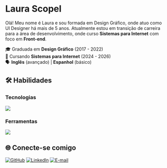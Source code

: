 # Laura Scopel

Olá! Meu nome é Laura e sou formada em Design Gráfico, onde atuo como UI Designer há mais de 5 anos. Atualmente estou em transição de carreira para a área de desenvolvimento, onde curso <strong>Sistemas para Internet</strong> com foco em <strong>Front-end</strong>. 

🎓 Graduada em <strong>Design Gráfico</strong> (2017 - 2022)   
📖 Cursando <strong>Sistemas para Internet</strong> (2024 - 2026)  
🗣️ <strong>Inglês</strong> (avançado) | <strong>Espanhol</strong> (básico)

## 🛠️ Habilidades
### Tecnologias
<img src="https://skillicons.dev/icons?i=html,css,javascript,java,python">

### Ferramentas
<img src="https://skillicons.dev/icons?i=vscode,sublime,wordpress,figma,xd,ps,ai,">

## 🌐 Conecte-se comigo 

[![GitHub](https://img.shields.io/badge/GitHub-000?style=for-the-badge&logo=github&logoColor=white)](https://github.com/laurascopel)
[![LinkedIn](https://img.shields.io/badge/-LinkedIn-000?style=for-the-badge&logo=linkedin&logoColor=30A3DC)](https://www.linkedin.com/in/laurascopel/)
[![E-mail](https://img.shields.io/badge/-Email-000?style=for-the-badge&logo=microsoft-outlook&logoColor=E94D5F)](mailto:laura.scopel@hotmail.com)